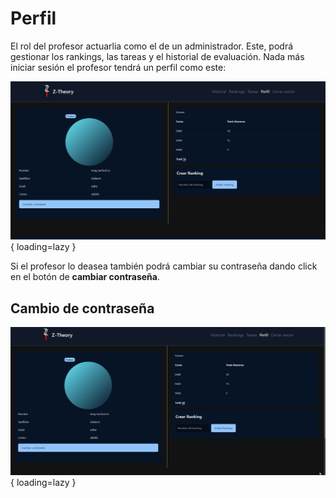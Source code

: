 # Perfil

El rol del profesor actuarlia como el de un administrador. Este, podrá gestionar los rankings, las tareas y  el historial de evaluación. Nada más iniciar sesión el profesor tendrá un perfil como este:

![Perfil del profesor](../../images/teacher/teacher_profile.png){ loading=lazy }

Si el profesor lo deasea también podrá cambiar su contraseña dando click en el botón de **cambiar contraseña**.

## Cambio de contraseña
![Cambiar contraseña](../../images/teacher/teacher_change_password.gif){ loading=lazy }
